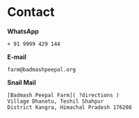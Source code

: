Contact
==========

**WhatsApp**  
	
    + 91 9999 429 144

**E-mail**  

	farm@badmashpeepal.org

**Snail Mail**

	[Badmash Peepal Farm]( ?directions )  
	Village Dhanotu, Teshil Shahpur  
	District Kangra, Himachal Pradesh 176208  